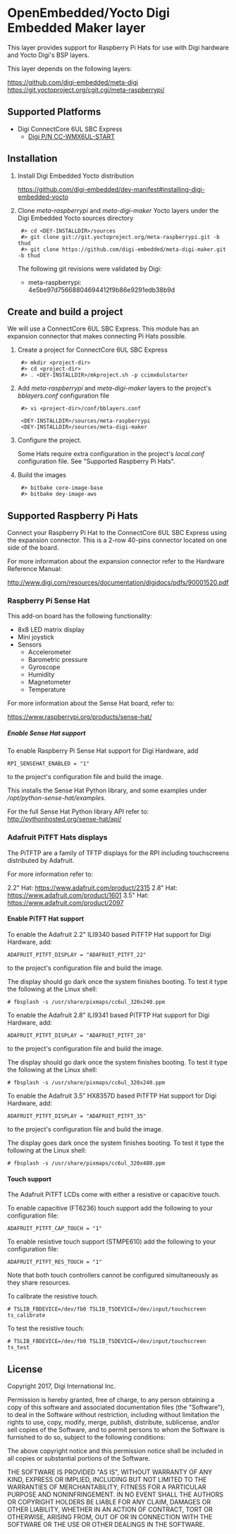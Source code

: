 OpenEmbedded/Yocto Digi Embedded Maker layer
============================================

This layer provides support for Raspberry Pi Hats for use with Digi hardware
and Yocto Digi's BSP layers.

This layer depends on the following layers:

https://github.com/digi-embedded/meta-digi
https://git.yoctoproject.org/cgit.cgi/meta-raspberrypi/


Supported Platforms
-------------------

  * Digi ConnectCore 6UL SBC Express
    * [Digi P/N CC-WMX6UL-START](http://www.digi.com/products/models/cc-wmx6ul-start)


Installation
------------
1. Install Digi Embedded Yocto distribution

    https://github.com/digi-embedded/dey-manifest#installing-digi-embedded-yocto

2. Clone *meta-raspberrypi* and *meta-digi-maker* Yocto layers under the
   Digi Embedded Yocto sources directory

        #> cd <DEY-INSTALLDIR>/sources
        #> git clone git://git.yoctoproject.org/meta-raspberrypi.git -b thud
        #> git clone https://github.com/digi-embedded/meta-digi-maker.git -b thud

    The following git revisions were validated by Digi:

      * meta-raspberrypi: 4e5be97d75668804694412f9b86e9291edb38b9d


Create and build a project
--------------------------
We will use a ConnectCore 6UL SBC Express. This module has an expansion
connector that makes connecting Pi Hats possible.

1. Create a project for ConnectCore 6UL SBC Express

        #> mkdir <project-dir>
        #> cd <project-dir>
        #> . <DEY-INSTALLDIR>/mkproject.sh -p ccimx6ulstarter

2. Add *meta-raspberrypi* and *meta-digi-maker* layers to the project's
  *bblayers.conf* configuration file

        #> vi <project-dir>/conf/bblayers.conf

        <DEY-INSTALLDIR>/sources/meta-raspberrypi
        <DEY-INSTALLDIR>/sources/meta-digi-maker

3. Configure the project.

    Some Hats require extra configuration in the project's *local.conf*
    configuration file. See "Supported Raspberry Pi Hats".

4. Build the images

        #> bitbake core-image-base
        #> bitbake dey-image-aws


Supported Raspberry Pi Hats
---------------------------
Connect your Raspberry Pi Hat to the ConnectCore 6UL SBC Express using the
expansion connector. This is a 2-row 40-pins connector located on one side
of the board.

For more information about the expansion connector refer to the Hardware Reference Manual:

http://www.digi.com/resources/documentation/digidocs/pdfs/90001520.pdf

### Raspberry Pi Sense Hat

This add-on board has the following functionality:

  * 8x8 LED matrix display
  * Mini joystick
  * Sensors
    * Accelerometer
    * Barometric pressure
    * Gyroscope
    * Humidity
    * Magnetometer
    * Temperature

For more information about the Sense Hat board, refer to:

https://www.raspberrypi.org/products/sense-hat/

##### Enable Sense Hat support

To enable Raspberry Pi Sense Hat support for Digi Hardware, add

    RPI_SENSEHAT_ENABLED = "1"

to the project's configuration file and build the image.

This installs the Sense Hat Python library, and some examples under
*/opt/python-sense-hat/examples*.

For the full Sense Hat Python library API refer to: http://pythonhosted.org/sense-hat/api/

### Adafruit PiTFT Hats displays

The PiTFTP are a family of TFTP displays for the RPI including touchscreens
distributed by Adafruit.

For more information refer to:

2.2" Hat: https://www.adafruit.com/product/2315
2.8" Hat: https://www.adafruit.com/product/1601
3.5" Hat: https://www.adafruit.com/product/2097

#### Enable PiTFT Hat support

To enable the Adafruit 2.2" ILI9340 based PiTFTP Hat support for Digi Hardware, add:

    ADAFRUIT_PITFT_DISPLAY = "ADAFRUIT_PITFT_22"

to the project's configuration file and build the image.

The display should go dark once the system finishes booting. To test it type
the following at the Linux shell:

    # fbsplash -s /usr/share/pixmaps/cc6ul_320x240.ppm

To enable the Adafruit 2.8" ILI9341 based PiTFTP Hat support for Digi Hardware, add:

    ADAFRUIT_PITFT_DISPLAY = "ADAFRUIT_PITFT_28"

to the project's configuration file and build the image.

The display should go dark once the system finishes booting. To test it type
the following at the Linux shell:

    # fbsplash -s /usr/share/pixmaps/cc6ul_320x240.ppm

To enable the Adafruit 3.5" HX8357D based PiTFTP Hat support for Digi Hardware, add:

    ADAFRUIT_PITFT_DISPLAY = "ADAFRUIT_PITFT_35"

to the project's configuration file and build the image.

The display goes dark once the system finishes booting. To test it type
the following at the Linux shell:

    # fbsplash -s /usr/share/pixmaps/cc6ul_320x480.ppm

#### Touch support

The Adafruit PiTFT LCDs come with either a resistive or capacitive touch.

To enable capacitive (FT6236) touch support add the following to your configuration
file:

    ADAFRUIT_PITFT_CAP_TOUCH = "1"

To enable resistive touch support (STMPE610) add the following to your configuration
file:

    ADAFRUIT_PITFT_RES_TOUCH = "1"

Note that both touch controllers cannot be configured simultaneously as they
share resources.

To calibrate the resistive touch.

    # TSLIB_FBDEVICE=/dev/fb0 TSLIB_TSDEVICE=/dev/input/touchscreen ts_calibrate

To test the resistive touch:

    # TSLIB_FBDEVICE=/dev/fb0 TSLIB_TSDEVICE=/dev/input/touchscreen ts_test

License
-------
Copyright 2017, Digi International Inc.

Permission is hereby granted, free of charge, to any person obtaining a copy
of this software and associated documentation files (the "Software"), to deal
in the Software without restriction, including without limitation the rights
to use, copy, modify, merge, publish, distribute, sublicense, and/or sell
copies of the Software, and to permit persons to whom the Software is
furnished to do so, subject to the following conditions:

The above copyright notice and this permission notice shall be included in
all copies or substantial portions of the Software.

THE SOFTWARE IS PROVIDED "AS IS", WITHOUT WARRANTY OF ANY KIND, EXPRESS OR
IMPLIED, INCLUDING BUT NOT LIMITED TO THE WARRANTIES OF MERCHANTABILITY,
FITNESS FOR A PARTICULAR PURPOSE AND NONINFRINGEMENT. IN NO EVENT SHALL THE
AUTHORS OR COPYRIGHT HOLDERS BE LIABLE FOR ANY CLAIM, DAMAGES OR OTHER
LIABILITY, WHETHER IN AN ACTION OF CONTRACT, TORT OR OTHERWISE, ARISING FROM,
OUT OF OR IN CONNECTION WITH THE SOFTWARE OR THE USE OR OTHER DEALINGS IN
THE SOFTWARE.
